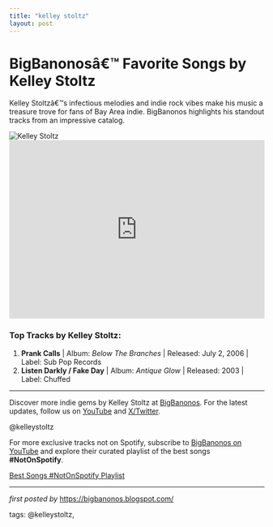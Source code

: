 ```yaml
---
title: "kelley stoltz"
layout: post
---
```

<!-- Title of the Post -->
<h1>BigBanonosâ€™ Favorite Songs by Kelley Stoltz</h1> <!-- Introductory Text -->
<p>Kelley Stoltzâ€™s infectious melodies and indie rock vibes make his music a treasure trove for fans of Bay Area indie. BigBanonos highlights his standout tracks from an impressive catalog.</p> <!-- Featured Image -->
<div> <img src="https://i.scdn.co/image/ab67616d0000b2730a2076034d038e4ca1cc60cc" alt="Kelley Stoltz">
</div> <!-- Spotify Embed -->
<div> <iframe src="https://open.spotify.com/embed/playlist/61xEGutXCMWNzVPN6HmHoz?utm_source=generator" width="100%" height="352" frameBorder="0" allowfullscreen="" allow="autoplay; clipboard-write; encrypted-media; fullscreen; picture-in-picture" loading="lazy"></iframe>
</div> <!-- Song Information -->
<h3>Top Tracks by Kelley Stoltz:</h3>
<ol> <li><strong>Prank Calls</strong> | Album: <em>Below The Branches</em> | Released: July 2, 2006 | Label: Sub Pop Records</li> <li><strong>Listen Darkly / Fake Day</strong> | Album: <em>Antique Glow</em> | Released: 2003 | Label: Chuffed</li>
</ol> <!-- Footer Links -->
<hr />
<p>Discover more indie gems by Kelley Stoltz at <a href="https://bigbanonos.blogspot.com/" target="_blank">BigBanonos</a>. For the latest updates, follow us on <a href="https://www.youtube.com/@BigBanonos" target="_blank">YouTube</a> and <a href="https://x.com/bigbanonos" target="_blank">X/Twitter</a>.</p> <!-- Tags -->
<p>@kelleystoltz</p>


<!--Subscribe and Playlist Links-->
<div>
    <p>For more exclusive tracks not on Spotify, subscribe to <a href="https://www.youtube.com/@BigBanonos" target="_blank">BigBanonos on YouTube</a> and explore their curated playlist of the best songs <strong>#NotOnSpotify</strong>.</p>
    <p><a href="https://www.youtube.com/playlist?list=PLtuNtuTatqI0kFahUCbtbfenC_ET5O_tr" target="_blank">Best Songs #NotOnSpotify Playlist<br /></a></p></div>

<hr />

<p><em>first posted by</em> <a href="https://bigbanonos.blogspot.com/" rel="noopener" target="_new">https://bigbanonos.blogspot.com/</a></p>

<p>tags: @kelleystoltz,</p>
